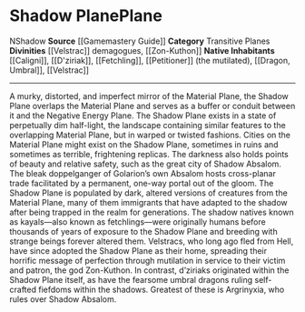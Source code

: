 ﻿---
alignment: N
element: null
id: '11'
name: Shadow Plane
plane_category: Transitive Planes
rarity: Common
source: '[[DATABASE/source/Gamemastery Guide|Gamemastery Guide]]'
trait:
- '[[DATABASE/trait/Shadow|Shadow]]'
type: Plane

---
# Shadow Plane<span class="item-type">Plane</span>

<span class="trait-alignment item-trait">N</span><span class="item-trait">Shadow</span>
**Source** [[Gamemastery Guide]]
**Category** Transitive Planes
**Divinities** [[Velstrac]] demagogues, [[Zon-Kuthon]]
**Native Inhabitants** [[Caligni]], [[D'ziriak]], [[Fetchling]], [[Petitioner]] (the mutilated), [[Dragon, Umbral]], [[Velstrac]]

---
A murky, distorted, and imperfect mirror of the Material Plane, the Shadow Plane overlaps the Material Plane and serves as a buffer or conduit between it and the Negative Energy Plane. The Shadow Plane exists in a state of perpetually dim half-light, the landscape containing similar features to the overlapping Material Plane, but in warped or twisted fashions. Cities on the Material Plane might exist on the Shadow Plane, sometimes in ruins and sometimes as terrible, frightening replicas. The darkness also holds points of beauty and relative safety, such as the great city of Shadow Absalom. The bleak doppelganger of Golarion’s own Absalom hosts cross-planar trade facilitated by a permanent, one-way portal out of the gloom.
 The Shadow Plane is populated by dark, altered versions of creatures from the Material Plane, many of them immigrants that have adapted to the shadow after being trapped in the realm for generations. The shadow natives known as kayals—also known as fetchlings—were originally humans before thousands of years of exposure to the Shadow Plane and breeding with strange beings forever altered them. Velstracs, who long ago fled from Hell, have since adopted the Shadow Plane as their home, spreading their horrific message of perfection through mutilation in service to their victim and patron, the god Zon-Kuthon. In contrast, d’ziriaks originated within the Shadow Plane itself, as have the fearsome umbral dragons ruling self-crafted fiefdoms within the shadows. Greatest of these is Argrinyxia, who rules over Shadow Absalom.